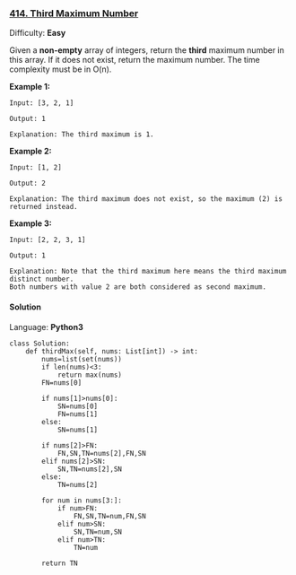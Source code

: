 ### [414\. Third Maximum Number](https://leetcode.com/problems/third-maximum-number/)

Difficulty: **Easy**


Given a **non-empty** array of integers, return the **third** maximum number in this array. If it does not exist, return the maximum number. The time complexity must be in O(n).

**Example 1:**  

```
Input: [3, 2, 1]

Output: 1

Explanation: The third maximum is 1.
```

**Example 2:**  

```
Input: [1, 2]

Output: 2

Explanation: The third maximum does not exist, so the maximum (2) is returned instead.
```

**Example 3:**  

```
Input: [2, 2, 3, 1]

Output: 1

Explanation: Note that the third maximum here means the third maximum distinct number.
Both numbers with value 2 are both considered as second maximum.
```


#### Solution

Language: **Python3**

```python3
class Solution:
    def thirdMax(self, nums: List[int]) -> int:
        nums=list(set(nums))
        if len(nums)<3:
            return max(nums)
        FN=nums[0]
        
        if nums[1]>nums[0]:
            SN=nums[0]
            FN=nums[1]
        else:
            SN=nums[1]
        
        if nums[2]>FN:
            FN,SN,TN=nums[2],FN,SN
        elif nums[2]>SN:
            SN,TN=nums[2],SN
        else:
            TN=nums[2]
            
        for num in nums[3:]:
            if num>FN:
                FN,SN,TN=num,FN,SN
            elif num>SN:
                SN,TN=num,SN
            elif num>TN:
                TN=num
                
        return TN
                
```